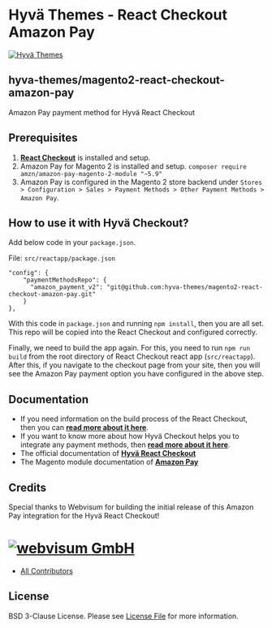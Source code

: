 # Hyvä Themes - React Checkout Amazon Pay

[![Hyvä Themes](https://github.com/hyva-themes/magento2-react-checkout/blob/documentation/docs/images/logo-hyva.svg)](https://hyva.io/)

## hyva-themes/magento2-react-checkout-amazon-pay

Amazon Pay payment method for Hyvä React Checkout

## Prerequisites

1. **[React Checkout](https://github.com/hyva-themes/magento2-react-checkout)** is installed and setup.
2. Amazon Pay for Magento 2 is installed and setup. `composer require amzn/amazon-pay-magento-2-module "~5.9"`
3. Amazon Pay is configured in the Magento 2 store backend under `Stores > Configuration > Sales > Payment Methods > Other Payment Methods > Amazon Pay`.

## How to use it with Hyvä Checkout?
Add below code in your `package.json`.

File: `src/reactapp/package.json`

```
"config": {
    "paymentMethodsRepo": {
      "amazon_payment_v2": "git@github.com:hyva-themes/magento2-react-checkout-amazon-pay.git"
    }
},
```
With this code in `package.json` and running `npm install`, then you are all set. This repo will be copied into the React Checkout and configured correctly.

Finally, we need to build the app again. For this, you need to run `npm run build` from the root directory of React Checkout react app (`src/reactapp`). After this, if you navigate to the checkout page from your site, then you will see the Amazon Pay payment option you have configured in the above step.

## Documentation

- If you need information on the build process of the React Checkout, then you can **[read more about it here](https://hyva-themes.github.io/magento2-react-checkout/build/)**.
- If you want to know more about how Hyvä Checkout helps you to integrate any payment methods, then **[read more about it here](https://hyva-themes.github.io/magento2-react-checkout/payment-integration/)**.
- The official documentation of **[Hyvä React Checkout](https://hyva-themes.github.io/magento2-react-checkout)**
- The Magento module documentation of **[Amazon Pay](https://github.com/amzn/amazon-payments-magento-2-plugin)**

## Credits

Special thanks to Webvisum for building the initial release of this Amazon Pay integration for the Hyvä React Checkout!

# [![webvisum GmbH](https://webvisum.de/media/logo/websites/1/logo.png)](https://webvisum.de)

- [All Contributors][link-contributors]

## License

BSD 3-Clause License. Please see [License File](LICENSE.txt) for more information.

[link-contributors]: ../../contributors
